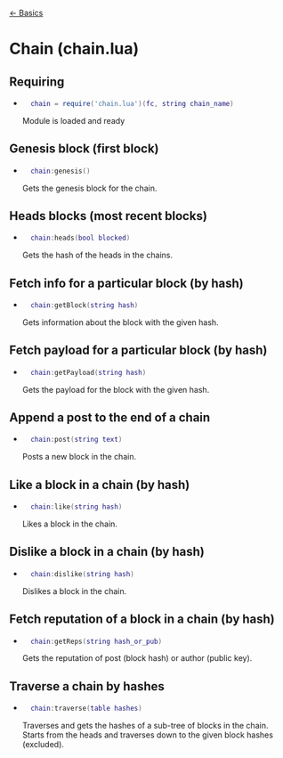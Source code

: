 [<- Basics](basics.md)
# Chain (chain.lua)

## Requiring 
- ```lua
	chain = require('chain.lua')(fc, string chain_name)
	```
	Module is loaded and ready

## Genesis block (first block)
- ```lua
	chain:genesis()
	```
	Gets the genesis block for the chain.

## Heads blocks (most recent blocks)
- ```lua
	chain:heads(bool blocked)
	```
	Gets the hash of the heads in the chains.

## Fetch info for a particular block (by hash)
- ```lua
	chain:getBlock(string hash)
	```
	Gets information about the block with the given hash.

## Fetch payload for a particular block (by hash)
- ```lua
	chain:getPayload(string hash)
	```
	Gets the payload for the block with the given hash.

## Append a post to the end of a chain
- ```lua
	chain:post(string text)
	```
	Posts a new block in the chain.

## Like a block in a chain (by hash)
- ```lua
	chain:like(string hash)
	```
	Likes a block in the chain.

## Dislike a block in a chain (by hash)
- ```lua
	chain:dislike(string hash)
	```
	Dislikes a block in the chain.

## Fetch reputation of a block in a chain (by hash)
- ```lua
	chain:getReps(string hash_or_pub)
	```
	Gets the reputation of post (block hash) or author (public key).

## Traverse a chain by hashes
- ```lua
	chain:traverse(table hashes)
	```
	Traverses and gets the hashes of a sub-tree of blocks in the chain. Starts from the heads and traverses down to the given block hashes (excluded).